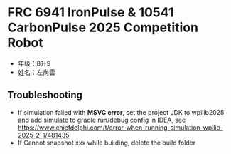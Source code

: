 # FRC 6941 IronPulse & 10541 CarbonPulse 2025 Competition Robot

- 年级：8升9
- 姓名：左尚雲

## Troubleshooting

- If simulation failed with **MSVC error**, set the project JDK to wpilib2025 and add simulate to gradle run/debug
  config in IDEA, see https://www.chiefdelphi.com/t/error-when-running-simulation-wpilib-2025-2-1/481435
- If Cannot snapshot xxx while building, delete the build folder
